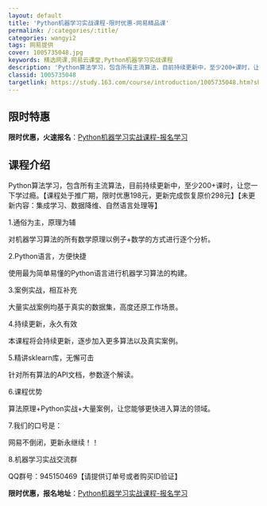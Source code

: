 ```yaml
---
layout: default
title: 'Python机器学习实战课程-限时优惠-网易精品课'
permalink: /:categories/:title/
categories: wangyi2
tags: 网易提供
cover: 1005735048.jpg
keywords: 精选网课,网易云课堂,Python机器学习实战课程
description: 'Python算法学习，包含所有主流算法，目前持续更新中，至少200+课时，让您一下学过瘾。【课程处于推广期，限时优惠19'
classid: 1005735048
targetlink: https://study.163.com/course/introduction/1005735048.htm?share=1&shareId=1025206652&utm_campaign=share&utm_medium=iphoneShare&utm_source=&utm_u=1025206652
---
```


## 限时特惠

**限时优惠，火速报名**：[Python机器学习实战课程-报名学习](https://study.163.com/course/introduction/1005735048.htm?share=1&shareId=1025206652&utm_campaign=share&utm_medium=iphoneShare&utm_source=&utm_u=1025206652)

## 课程介绍

Python算法学习，包含所有主流算法，目前持续更新中，至少200+课时，让您一下学过瘾。【课程处于推广期，限时优惠198元，更新完成恢复原价298元】【未更新内容：集成学习、数据降维、自然语言处理等】

1.通俗为主，原理为辅

对机器学习算法的所有数学原理以例子+数学的方式进行逐个分析。

2.Python语言，方便快捷

使用最为简单易懂的Python语言进行机器学习算法的构建。

3.案例实战，相互补充

大量实战案例均基于真实的数据集，高度还原工作场景。

4.持续更新，永久有效

本课程将会持续更新，逐步加入更多算法以及真实案例。

5.精讲sklearn库，无懈可击

针对所有算法的API文档，参数逐个解读。

6.课程优势

算法原理+Python实战+大量案例，让您能够更快进入算法的领域。

7.我们的口号是：

网易不倒闭，更新永继续！！

8.机器学习实战交流群

QQ群号：945150469【请提供订单号或者购买ID验证】

**限时优惠，报名地址**：[Python机器学习实战课程-报名学习](https://study.163.com/course/introduction/1005735048.htm?share=1&shareId=1025206652&utm_campaign=share&utm_medium=iphoneShare&utm_source=&utm_u=1025206652)


